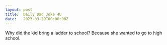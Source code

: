 ```yaml
---
layout: post
title:  Daily Dad Joke 4U
date:   2023-03-29T00:00:00Z
---
```

Why did the kid bring a ladder to school? Because she wanted to go to high school.
